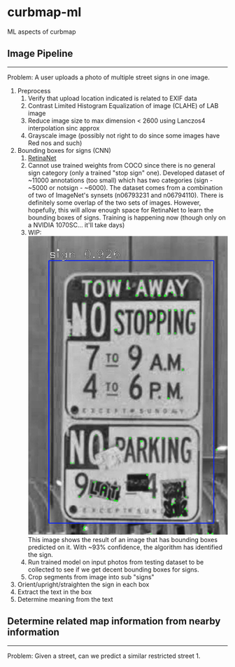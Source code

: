 # curbmap-ml
ML aspects of curbmap


## Image Pipeline
----
Problem: A user uploads a photo of multiple street signs in one image.
1. Preprocess
    1. Verify that upload location indicated is related to EXIF data
    2. Contrast Limited Histogram Equalization of image (CLAHE) of LAB image
    3. Reduce image size to max dimension < 2600 using Lanczos4 interpolation sinc approx
    4. Grayscale image (possibly not right to do since some images have Red nos and such)
2. Bounding boxes for signs (CNN)
    1. [RetinaNet](https://github.com/fizyr/keras-retinanet)
    2. Cannot use trained weights from COCO since there is no general sign category (only a trained "stop sign" one). Developed dataset of ~11000 annotations (too small) which has two categories (sign - ~5000 or notsign - ~6000). The dataset comes from a combination of two of ImageNet's synsets (n06793231 and n06794110). There is definitely some overlap of the two sets of images. However, hopefully, this will allow enough space for RetinaNet to learn the bounding boxes of signs. Training is happening now (though only on a NVIDIA 1070SC... it'll take days)
    3. WIP: ![Result of ML](images/result.png) This image shows the result of an image that has bounding boxes predicted on it. With ~93% confidence, the algorithm has identified the sign.
    4. Run trained model on input photos from testing dataset to be collected to see if we get decent bounding boxes for signs.
    5. Crop segments from image into sub "signs"
3. Orient/upright/straighten the sign in each box
4. Extract the text in the box
5. Determine meaning from the text


## Determine related map information from nearby information
---
Problem: Given a street, can we predict a similar restricted street
1. 
